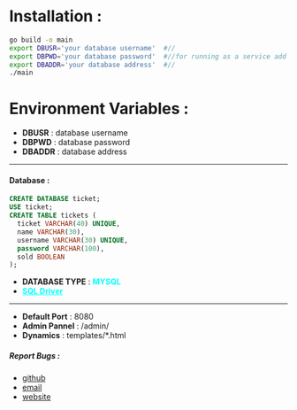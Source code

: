 # Installation :

```bash
go build -o main
export DBUSR='your database username'  #//
export DBPWD='your database password'  #//for running as a service add this lines to .bashrc file
export DBADDR='your database address'  #//
./main

```

# Environment Variables :

- **DBUSR**   :  database username
- **DBPWD**   :  database password
- **DBADDR**  :  database address
---

#### Database :

```sql
CREATE DATABASE ticket;
USE ticket;
CREATE TABLE tickets (
  ticket VARCHAR(40) UNIQUE,
  name VARCHAR(30),
  username VARCHAR(30) UNIQUE,
  password VARCHAR(100),
  sold BOOLEAN
);

```

- **DATABASE TYPE** : <strong style="color:cyan;;">MYSQL</strong>
- <strong><a style="color:cyan;" href="https://github.com/go-sql-driver/mysql">SQL Driver</a></strong>
---
- **Default Port** : 8080
- **Admin Pannel** : /admin/
- **Dynamics** : templates/*.html

##### Report Bugs :

- [github](https://github.com/polarspetroll)
- [email](mailto:polarspetroll@protonmail.com)
- [website](https://polarspetroll.github.io)
